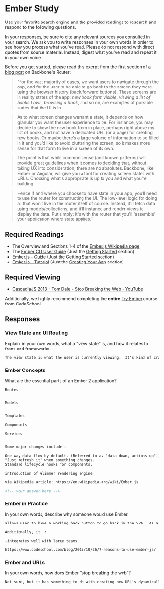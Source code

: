 # Ember Study

Use your favorite search engine and the provided readings to research and
respond to the following questions.

In your responses, be sure to cite any relevant sources you consulted in your
search. We ask you to write responses in your own words in order to see how you
process what you've read. Please do not respond with direct quotes from source
material. Instead, digest what you've read and repeat it in your own voice.

Before you get started, please read this exerpt from the first section of [a
blog post](http://pragmatic-backbone.com/routing-and-controllers) on
    Backbone's Router:

>"For the vast majority of cases, we want users to navigate through the app, and for the user to be able to go back to the screen they were using the browser history (back/forward buttons). These screens are in reality states of the app: *new book form visible*, *viewing a list of books I own*, *browsing a book*, and so on, are examples of possible states that the UI is in.

>As to what screen changes warrant a state, it depends on how granular you want the user experience to be. For instance, you may decide to show the new book form in place, perhaps right above my list of books, and not have a dedicated URL (or a page) for creating new books. Or maybe there’s a large volume of information to be filled in it and you’d like to avoid cluttering the screen, so it makes more sense for that form to live in a screen of its own.

>The point is that while common sense (and known patterns) will provide great guidelines when it comes to deciding that, without taking UX into consideration, there are no absolutes. Backbone, like Ember or Angular, will give you a tool for creating screen states with URLs. Choosing what's appropriate is up to you and what you're building.

>Hence if and where you choose to have state in your app, you’ll need to use the router for constructing the UI. The low-level logic for doing all that won't live in the router itself of course. Instead, it'll fetch data using models/collections, and it’ll instance and render views to display the data. Put simply: it's with the router that you'll 'assemble' your application where state applies."

## Required Readings

-   The Overview and Sections 1-4 of the [Ember.js Wikipedia page](https://en.wikipedia.org/wiki/Ember.js)
-   The [Ember CLI User Guide](http://ember-cli.com/user-guide/) (Just the
[Getting Started](https://ember-cli.com/user-guide/#getting-started) section)
-   [Ember.js - Guide](https://guides.emberjs.com/v2.11.0/getting-started/) (Just the
[Getting Started](https://guides.emberjs.com/v2.11.0/getting-started/) section)
-   [Ember.js - Tutorial](https://guides.emberjs.com/v2.11.0/tutorial/ember-cli/) (Just
the [Creating Your App](https://guides.emberjs.com/v2.11.0/tutorial/ember-cli/) section)

## Required Viewing

-   [CascadiaJS 2013 - Tom Dale - Stop Breaking the Web - YouTube](https://www.youtube.com/watch?v=BQ6at0addi4)

Additionally, we highly recommend completing the **entire** [Try
Ember](https://www.codeschool.com/courses/try-ember) course from CodeSchool.

## Responses

### View State and UI Routing

Explain, in your own words, what a "view state" is, and how it relates to
 front-end frameworks.

```md
The view state is what the user is currently viewing.  It's kind of crazy, but I believe that somehow, with ember we're going to be altering what our HTML is showing us without going to a new page or using jQuery to hide and show different elements.
```

### Ember Concepts

What are the essential parts of an Ember 2 application?

```md
Routes


Models


Templates

Components

Services


Some major changes include :

One way data flow by default. (Referred to as "data down, actions up".)
"Just refresh it" when something changes.
Standard lifecycle hooks for components.

introduction of Glimmer rendering engine

via Wikipedia article: https://en.wikipedia.org/wiki/Ember.js

<!-- your answer here -->
```

### Ember in Practice

In your own words, describe why someone would use Ember.

```md
allows user to have a working back button to go back in the SPA.  As a common internet user, i love me my back button.

Additionally, it  :

-integrates well with large teams

https://www.codeschool.com/blog/2015/10/26/7-reasons-to-use-ember-js/

```

### Ember and URLs

In your own words, how does Ember "stop breaking the web"?

```md
Not sure, but it has something to do with creating new URL's dynamically in thew view state in ember verses going to new sub pages on the web. 

  ```
